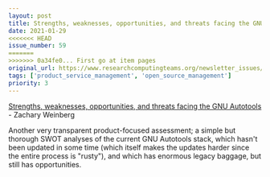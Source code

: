 ```yaml
---
layout: post
title: Strengths, weaknesses, opportunities, and threats facing the GNU Autotools - Zachary Weinberg
date: 2021-01-29
<<<<<<< HEAD
issue_number: 59
=======
>>>>>>> 0a34fe0... First go at item pages
original_url: https://www.researchcomputingteams.org/newsletter_issues/0059
tags: ['product_service_management', 'open_source_management']
priority: 3
---
```


<!-- markdownlint-disable MD033 -->
<!-- markdownlint-disable MD041 -->
<!-- markdownlint-disable MD049 -->

[Strengths, weaknesses, opportunities, and threats facing the GNU Autotools](https://www.owlfolio.org/development/autoconf-swot/) - Zachary Weinberg

Another very transparent product-focused assessment; a simple but thorough SWOT analyses of the current GNU Autotools stack, which hasn't been updated in some time (which itself makes the updates harder since the entire process is "rusty"), and which has enormous legacy baggage, but still has opportunities.